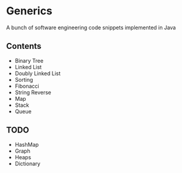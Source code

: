 # Generics

A bunch of software engineering code snippets implemented in Java

## Contents

* Binary Tree
* Linked List
* Doubly Linked List
* Sorting
* Fibonacci
* String Reverse
* Map
* Stack
* Queue

## TODO

* HashMap
* Graph
* Heaps
* Dictionary
